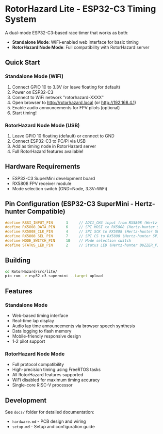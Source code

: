# RotorHazard Lite - ESP32-C3 Timing System

A dual-mode ESP32-C3-based race timer that works as both:
- **Standalone Mode**: WiFi-enabled web interface for basic timing
- **RotorHazard Node Mode**: Full compatibility with RotorHazard server

## Quick Start

### Standalone Mode (WiFi)
1. Connect GPIO 10 to 3.3V (or leave floating for default)
2. Power on ESP32-C3
3. Connect to WiFi network "rotorhazard-XXXX"
4. Open browser to http://rotorhazard.local (or http://192.168.4.1)
5. Enable audio announcements for FPV pilots (optional)
6. Start timing!

### RotorHazard Node Mode (USB)
1. Leave GPIO 10 floating (default) or connect to GND
2. Connect ESP32-C3 to PC/Pi via USB
3. Add as timing node in RotorHazard server
4. Full RotorHazard features available!

## Hardware Requirements

- ESP32-C3 SuperMini development board 
- RX5808 FPV receiver module
- Mode selection switch (GND=Node, 3.3V=WiFi)

## Pin Configuration (ESP32-C3 SuperMini - Hertz-hunter Compatible)

```cpp
#define RSSI_INPUT_PIN      3     // ADC1_CH3 input from RX5808 (Hertz-hunter RSSI_PIN)
#define RX5808_DATA_PIN     6     // SPI MOSI to RX5808 (Hertz-hunter SPI_DATA_PIN)
#define RX5808_CLK_PIN      4     // SPI SCK to RX5808 (Hertz-hunter SPI_CLK_PIN)
#define RX5808_SEL_PIN      7     // SPI CS to RX5808 (Hertz-hunter SPI_LE_PIN)
#define MODE_SWITCH_PIN     10    // Mode selection switch
#define STATUS_LED_PIN      2     // Status LED (Hertz-hunter BUZZER_PIN)
```

## Building

```bash
cd RotorHazard/src/lite/
pio run -e esp32-c3-supermini --target upload
```

## Features

### Standalone Mode
- Web-based timing interface
- Real-time lap display
- Audio lap time announcements via browser speech synthesis
- Data logging to flash memory
- Mobile-friendly responsive design
- 1-2 pilot support

### RotorHazard Node Mode  
- Full protocol compatibility
- High-precision timing using FreeRTOS tasks
- All RotorHazard features supported
- WiFi disabled for maximum timing accuracy
- Single-core RISC-V processor

## Development

See `docs/` folder for detailed documentation:
- `hardware.md` - PCB design and wiring
- `setup.md` - Setup and configuration guide
